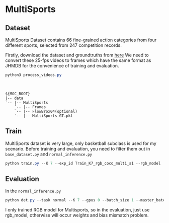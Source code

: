 # MultiSports

## Dataset
MultiSports Dataset contains 66 fine-grained action categories from four different sports, selected from 247 competition records. 

Firstly, download the dataset and groundtruths from [here](https://huggingface.co/datasets/MCG-NJU/MultiSports) We need to convert these 25-fps videos to frames which have the same format as JHMDB for the convenience of training and evaluation. 

```powershell
python3 process_videos.py
```
<br/>

```shell
${MOC_ROOT}
|-- data
`-- |-- MultiSports
    `-- |-- Frames
    `-- |-- FlowBrox04(optional)
    `-- |-- MultiSports-GT.pkl
```

   
## Train 
MultiSports dataset is very large, only basketball subclass is used for my scenario. Before training and evaluation, you need to filter them out in `base_dataset.py` and `normal_inference.py`
```powershell
python train.py --K 7 --exp_id Train_K7_rgb_coco_multi_s1 --rgb_model ../experiment/MultiSports/rgb_model --batch_size 2 --master_batch 2 --lr 5e-4 --gpus 0 --num_workers 1 --num_epochs 1 --lr_step 6,8 --dataset multisports --split 1
```

## Evaluation

In the `normal_inference.py` 


```powershell
python det.py --task normal --K 7 --gpus 0 --batch_size 1 --master_batch 1 --num_workers 2 --rgb_model ../experiment/MultiSports/rgb_model/model_last.pth --inference_dir ~data/mmy/MOC/data0/basketball_test --flip_test --ninput 5 --dataset multisports 
```
I only trained RGB model for Multisports, so in the evaluation, just use rgb_model, otherwise will occur weights and bias mismatch problem.


